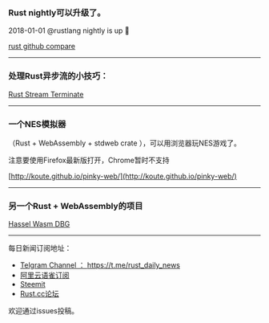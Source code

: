 ###  Rust nightly可以升级了。

2018-01-01  @rustlang nightly is up 🎉

[rust github compare](https://github.com/rust-lang/rust/compare/9389e23a8...b65f0bedd)

---

### 处理Rust异步流的小技巧：

[Rust Stream Terminate](http://xion.io/post/code/rust-stream-terminate.html#rust-stream-terminate)

---

### 一个NES模拟器

（Rust + WebAssembly +  stdweb crate ），可以用浏览器玩NES游戏了。

注意要使用Firefox最新版打开，Chrome暂时不支持

[http://koute.github.io/pinky-web/](http://koute.github.io/pinky-web/)

---

###  另一个Rust + WebAssembly的项目

[Hassel Wasm DBG](https://jdisanti.github.io/hassel_wasm_dbg/)

---

每日新闻订阅地址：

- [Telgram Channel ： https://t.me/rust_daily_news ](https://t.me/rust_daily_news )
- [阿里云语雀订阅](https://www.yuque.com/chaosbot/rustnews)
- [Steemit](https://steemit.com/@blackanger)
- [Rust.cc论坛](https://rust.cc)

欢迎通过issues投稿。

